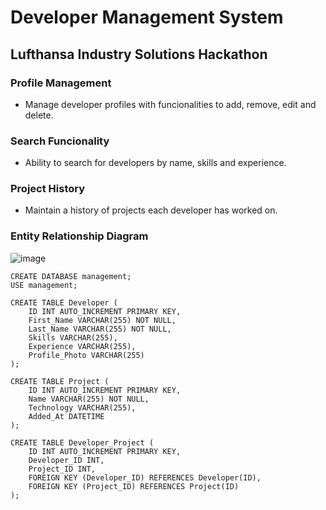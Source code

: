 # Developer Management System
## Lufthansa Industry Solutions Hackathon

### Profile Management
- Manage developer profiles with funcionalities to add, remove, edit and delete.

### Search Funcionality
- Ability to search for developers by name, skills and experience.

### Project History
- Maintain a history of projects each developer has worked on.
 







### Entity Relationship Diagram

![image](https://github.com/MarioMuco/Developer_Management_System/assets/45602326/7f407bfb-bbbb-4dfc-a414-d1fa5807dcdf)

```
CREATE DATABASE management;
USE management;

CREATE TABLE Developer (
    ID INT AUTO_INCREMENT PRIMARY KEY,
    First_Name VARCHAR(255) NOT NULL,
    Last_Name VARCHAR(255) NOT NULL,
    Skills VARCHAR(255),
    Experience VARCHAR(255),
    Profile_Photo VARCHAR(255)
);

CREATE TABLE Project (
    ID INT AUTO_INCREMENT PRIMARY KEY,
    Name VARCHAR(255) NOT NULL,
    Technology VARCHAR(255),
    Added_At DATETIME
);

CREATE TABLE Developer_Project (
    ID INT AUTO_INCREMENT PRIMARY KEY,
    Developer_ID INT,
    Project_ID INT,
    FOREIGN KEY (Developer_ID) REFERENCES Developer(ID),
    FOREIGN KEY (Project_ID) REFERENCES Project(ID)
);
```

